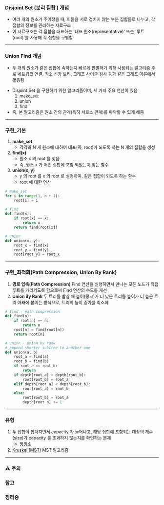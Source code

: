 ### Disjoint Set (분리 집합 ) 개념

* 여러 개의 원소가 주어졌을 때, 이들을 서로 겹치지 않는 부분 집합들로 나누고, 각 집합의 정보를 관리하는 자료구조
* 이 자료구조는 각 집합을 대표하는 '대표 원소(representative)' 또는 '루트(root)'를 사용해 각 집합을 구별함


---
### Union Find 개념

- 두 개의 원소가 같은 집합에 속하는지 빠르게 판별하기 위해 사용되는 알고리즘
  주로 네트워크 연결, 최소 신장 트리, 그래프 사이클 검사 등과 같은 그래프 이론에서 활용됨
* Disjoint Set 을 구현하기 위한 알고리즘이며, 세 가지 주요 연산이 있음
	1. make_set
	2. union
	3. find
* 즉, 본 알고리즘은 원소 간의 관계(특히 서로소 관계)를 파악할 수 있게 해줌


---
### 구현_기본

1. **make_set** 
	* 각각의 N 개 원소에 대하여 대표(즉, root)가 되도록 하는 N 개의 집합을 생성
2. **find(x)** 
	* 원소 x 의 root 를 찾음
	* 즉, 원소 x 가 어떤 집합에 포함 되었는지 찾는 함수
1. **union(x, y)**
	* y 의 root 를 x 의 root 로 설정하여, 같은 집합이 되도록 하는 함수
	* root 에 대한 연산
``` Python 3
# make_set
for i in range(1, n + 1):
	root[i] = i

# find
def find(x):
	if root[x] == x:
		return x
	return find(root[x])

# union
def union(x, y):
	root_x = find(x)
	root_y = find(y)
	root[root_y] = root_x
```


---
### 구현_최적화(Path Compression, Union By Rank)

1. **경로 압축(Path Compression)**
   Find 연산을 실행하면서 만나는 모든 노드가 직접 루트를 가리키도록 함으로써 Find 연산의 속도를 개선
2. **Union By Rank**
   두 트리를 합칠 때 높이(랭크)가 더 낮은 트리를 높이가 더 높은 트리 아래에 붙이는 방식으로, 트리의 높이 증가를 최소화
```python
# find - path compression
def find(n):
	if root[n] == n:
		return n
	root[n] = find(root[n])
	return root[n]

# union - union by rank
# append shorter subtree to another one
def union(a, b)
	root_a = find(a)
	root_b = find(b)
	if root_a == root_b:
		return
	if depth[root_a] > depth[root_b]:
		root[root_b] = root_a
	elif depth[root_a] < depth[root_b]:
		root[root_a] = root_b
	else:
		root[root_b] = root_a
		depth[root_a] += 1
```


---
### 유형
1. 두 집합이 합쳐지면서 capacity 가 늘어나고, 해당 집합에 포함되는 대상의 개수(size)가 capacity 를 초과하지 않는지를 확인하는 문제
	- [방청소](https://www.acmicpc.net/problem/9938)
2. [Kruskal (MST)](Kruskal%20(MST).md) MST 알고리즘


---
### ⚠️ 주의

### 참고

### 정리중
